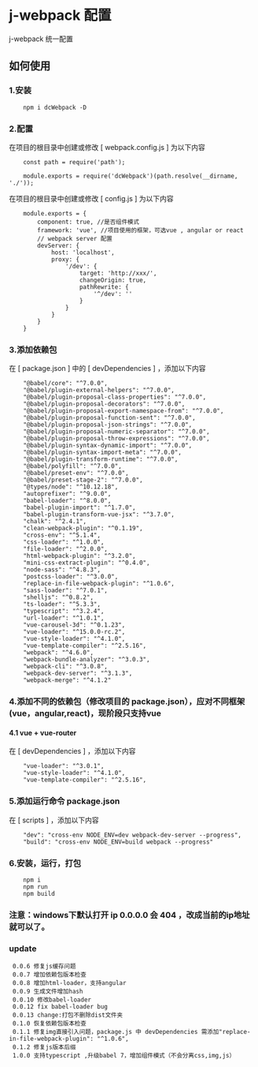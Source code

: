 # j-webpack 配置
j-webpack 统一配置

## 如何使用

### 1.安装

```
    npm i dcWebpack -D
```

### 2.配置

在项目的根目录中创建或修改 [ webpack.config.js ] 为以下内容
```
    const path = require('path');

    module.exports = require('dcWebpack')(path.resolve(__dirname, './'));
```

在项目的根目录中创建或修改 [ config.js ] 为以下内容
```
    module.exports = {
        component: true, //是否组件模式
        framework: 'vue', //项目使用的框架，可选vue , angular or react
        // webpack server 配置
        devServer: {
            host: 'localhost',
            proxy: {
                '/dev': {
                    target: 'http://xxx/',
                    changeOrigin: true,
                    pathRewrite: {
                        '^/dev': ''
                    }
                }
            }
        }
    }
```

### 3.添加依赖包

在 [ package.json ] 中的 [ devDependencies ] ，添加以下内容
```
    "@babel/core": "^7.0.0",
    "@babel/plugin-external-helpers": "^7.0.0",
    "@babel/plugin-proposal-class-properties": "^7.0.0",
    "@babel/plugin-proposal-decorators": "^7.0.0",
    "@babel/plugin-proposal-export-namespace-from": "^7.0.0",
    "@babel/plugin-proposal-function-sent": "^7.0.0",
    "@babel/plugin-proposal-json-strings": "^7.0.0",
    "@babel/plugin-proposal-numeric-separator": "^7.0.0",
    "@babel/plugin-proposal-throw-expressions": "^7.0.0",
    "@babel/plugin-syntax-dynamic-import": "^7.0.0",
    "@babel/plugin-syntax-import-meta": "^7.0.0",
    "@babel/plugin-transform-runtime": "^7.0.0",
    "@babel/polyfill": "^7.0.0",
    "@babel/preset-env": "^7.0.0",
    "@babel/preset-stage-2": "^7.0.0",
    "@types/node": "^10.12.18",
    "autoprefixer": "^9.0.0",
    "babel-loader": "^8.0.0",
    "babel-plugin-import": "^1.7.0",
    "babel-plugin-transform-vue-jsx": "^3.7.0",
    "chalk": "^2.4.1",
    "clean-webpack-plugin": "^0.1.19",
    "cross-env": "^5.1.4",
    "css-loader": "^1.0.0",
    "file-loader": "^2.0.0",
    "html-webpack-plugin": "^3.2.0",
    "mini-css-extract-plugin": "^0.4.0",
    "node-sass": "^4.8.3",
    "postcss-loader": "^3.0.0",
    "replace-in-file-webpack-plugin": "^1.0.6",
    "sass-loader": "^7.0.1",
    "shelljs": "^0.8.2",
    "ts-loader": "^5.3.3",
    "typescript": "^3.2.4",
    "url-loader": "^1.0.1",
    "vue-carousel-3d": "^0.1.23",
    "vue-loader": "^15.0.0-rc.2",
    "vue-style-loader": "^4.1.0",
    "vue-template-compiler": "^2.5.16",
    "webpack": "^4.6.0",
    "webpack-bundle-analyzer": "^3.0.3",
    "webpack-cli": "^3.0.8",
    "webpack-dev-server": "^3.1.3",
    "webpack-merge": "^4.1.2"
```

### 4.添加不同的依赖包（修改项目的 package.json），应对不同框架(vue，angular,react)，现阶段只支持vue

#### 4.1 vue + vue-router

在 [ devDependencies ] ，添加以下内容
```
    "vue-loader": "^3.0.1",
    "vue-style-loader": "^4.1.0",
    "vue-template-compiler": "^2.5.16",
```

### 5.添加运行命令 package.json

在 [ scripts ] ，添加以下内容

```
    "dev": "cross-env NODE_ENV=dev webpack-dev-server --progress",
    "build": "cross-env NODE_ENV=build webpack --progress"
```

### 6.安装，运行，打包

```
    npm i
    npm run 
    npm build
```

### 注意：windows下默认打开 ip 0.0.0.0 会 404 ，改成当前的ip地址就可以了。

### update
```
 0.0.6 修复js缓存问题
 0.0.7 增加依赖包版本检查
 0.0.8 增加html-loader，支持angular
 0.0.9 生成文件增加hash
 0.0.10 修改babel-loader
 0.0.12 fix babel-loader bug
 0.0.13 change:打包不删除dist文件夹
 0.1.0 恢复依赖包版本检查
 0.1.1 修复img直接引入问题，package.js 中 devDependencies 需添加"replace-in-file-webpack-plugin": "^1.0.6",
 0.1.2 修复js版本后缀
 1.0.0 支持typescript ,升级babel 7，增加组件模式（不会分离css,img,js）
```



